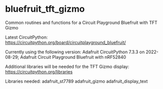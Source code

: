 # bluefruit_tft_gizmo
Common routines and functions for a Circuit Playground Bluefruit with TFT Gizmo

Latest CircuitPython:
https://circuitpython.org/board/circuitplayground_bluefruit/

Currently using the following version:
Adafruit CircuitPython 7.3.3 on 2022-08-29; Adafruit Circuit Playground Bluefruit with nRF52840

Additional libraries will be needed for the TFT Gizmo display:
https://circuitpython.org/libraries

Libraries needed:
adafruit_st7789
adafruit_gizmo
adafruit_display_text

